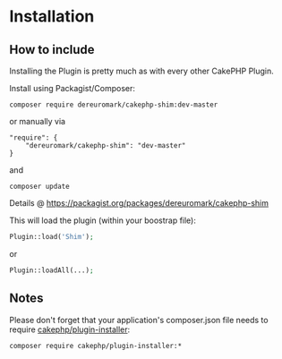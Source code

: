 # Installation

## How to include
Installing the Plugin is pretty much as with every other CakePHP Plugin.

Install using Packagist/Composer:
```
composer require dereuromark/cakephp-shim:dev-master
```

or manually via

```
"require": {
	"dereuromark/cakephp-shim": "dev-master"
}
```
and

	composer update

Details @ https://packagist.org/packages/dereuromark/cakephp-shim

This will load the plugin (within your boostrap file):
```php
Plugin::load('Shim');
```
or
```php
Plugin::loadAll(...);
```

## Notes
Please don't forget that your application's composer.json file needs to require [cakephp/plugin-installer](https://github.com/cakephp/plugin-installer):
```
composer require cakephp/plugin-installer:*
```
